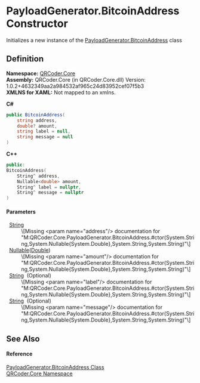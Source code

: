 # PayloadGenerator.BitcoinAddress Constructor


Initializes a new instance of the <a href="T_QRCoder_Core_PayloadGenerator_BitcoinAddress.md">PayloadGenerator.BitcoinAddress</a> class



## Definition
**Namespace:** <a href="N_QRCoder_Core.md">QRCoder.Core</a>  
**Assembly:** QRCoder.Core (in QRCoder.Core.dll) Version: 1.0.2+4632349aa2a984532af965c24d83952cef07f5b3  
**XMLNS for XAML:** Not mapped to an xmlns.

**C#**
``` C#
public BitcoinAddress(
	string address,
	double? amount,
	string label = null,
	string message = null
)
```
**C++**
``` C++
public:
BitcoinAddress(
	String^ address, 
	Nullable<double> amount, 
	String^ label = nullptr, 
	String^ message = nullptr
)
```



#### Parameters
<dl><dt>  <a href="https://learn.microsoft.com/dotnet/api/system.string" target="_blank" rel="noopener noreferrer">String</a></dt><dd>\[Missing &lt;param name="address"/&gt; documentation for "M:QRCoder.Core.PayloadGenerator.BitcoinAddress.#ctor(System.String,System.Nullable{System.Double},System.String,System.String)"\]</dd><dt>  <a href="https://learn.microsoft.com/dotnet/api/system.nullable-1" target="_blank" rel="noopener noreferrer">Nullable</a>(<a href="https://learn.microsoft.com/dotnet/api/system.double" target="_blank" rel="noopener noreferrer">Double</a>)</dt><dd>\[Missing &lt;param name="amount"/&gt; documentation for "M:QRCoder.Core.PayloadGenerator.BitcoinAddress.#ctor(System.String,System.Nullable{System.Double},System.String,System.String)"\]</dd><dt>  <a href="https://learn.microsoft.com/dotnet/api/system.string" target="_blank" rel="noopener noreferrer">String</a>  (Optional)</dt><dd>\[Missing &lt;param name="label"/&gt; documentation for "M:QRCoder.Core.PayloadGenerator.BitcoinAddress.#ctor(System.String,System.Nullable{System.Double},System.String,System.String)"\]</dd><dt>  <a href="https://learn.microsoft.com/dotnet/api/system.string" target="_blank" rel="noopener noreferrer">String</a>  (Optional)</dt><dd>\[Missing &lt;param name="message"/&gt; documentation for "M:QRCoder.Core.PayloadGenerator.BitcoinAddress.#ctor(System.String,System.Nullable{System.Double},System.String,System.String)"\]</dd></dl>

## See Also


#### Reference
<a href="T_QRCoder_Core_PayloadGenerator_BitcoinAddress.md">PayloadGenerator.BitcoinAddress Class</a>  
<a href="N_QRCoder_Core.md">QRCoder.Core Namespace</a>  
